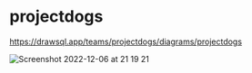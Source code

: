 # projectdogs

<a>https://drawsql.app/teams/projectdogs/diagrams/projectdogs</a>


![Screenshot 2022-12-06 at 21 19 21](https://user-images.githubusercontent.com/108239463/205990931-a5847f78-289c-48b5-a351-80ca997112b4.png)

